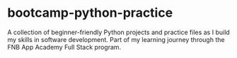 # bootcamp-python-practice
A collection of beginner-friendly Python projects and practice files as I build my skills in software development. Part of my learning journey through the FNB App Academy Full Stack program.
